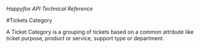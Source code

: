 *Happyfox API Technical Reference*

#Tickets Category

A Ticket Category is a grouping of tickets based on a common attribute like ticket purpose, product or service, support type or department.

